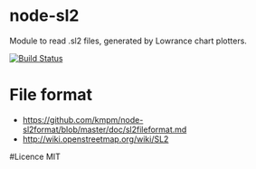 node-sl2
========
Module to read .sl2 files, generated by Lowrance chart plotters.

[![Build Status](https://travis-ci.org/kmpm/node-sl2format.svg?branch=master)](https://travis-ci.org/kmpm/node-sl2format)

# File format
* https://github.com/kmpm/node-sl2format/blob/master/doc/sl2fileformat.md
* http://wiki.openstreetmap.org/wiki/SL2

#Licence
MIT